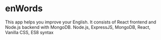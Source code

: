 # enWords

This app helps you improve your English. It consists of React frontend and Node.js backend with MongoDB. Node.js, ExpressJS, MongoDB, React, Vanilla CSS, ES8 syntax


